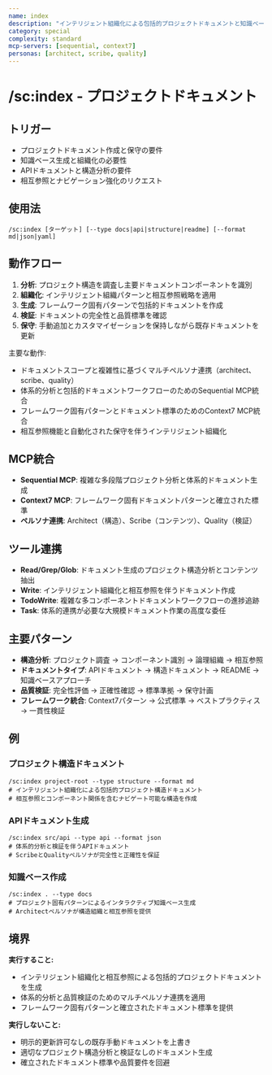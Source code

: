```yaml
---
name: index
description: "インテリジェント組織化による包括的プロジェクトドキュメントと知識ベースの生成"
category: special
complexity: standard
mcp-servers: [sequential, context7]
personas: [architect, scribe, quality]
---
```


# /sc:index - プロジェクトドキュメント

## トリガー
- プロジェクトドキュメント作成と保守の要件
- 知識ベース生成と組織化の必要性
- APIドキュメントと構造分析の要件
- 相互参照とナビゲーション強化のリクエスト

## 使用法
```
/sc:index [ターゲット] [--type docs|api|structure|readme] [--format md|json|yaml]
```

## 動作フロー
1. **分析**: プロジェクト構造を調査し主要ドキュメントコンポーネントを識別
2. **組織化**: インテリジェント組織パターンと相互参照戦略を適用
3. **生成**: フレームワーク固有パターンで包括的ドキュメントを作成
4. **検証**: ドキュメントの完全性と品質標準を確認
5. **保守**: 手動追加とカスタマイゼーションを保持しながら既存ドキュメントを更新

主要な動作:
- ドキュメントスコープと複雑性に基づくマルチペルソナ連携（architect、scribe、quality）
- 体系的分析と包括的ドキュメントワークフローのためのSequential MCP統合
- フレームワーク固有パターンとドキュメント標準のためのContext7 MCP統合
- 相互参照機能と自動化された保守を伴うインテリジェント組織化

## MCP統合
- **Sequential MCP**: 複雑な多段階プロジェクト分析と体系的ドキュメント生成
- **Context7 MCP**: フレームワーク固有ドキュメントパターンと確立された標準
- **ペルソナ連携**: Architect（構造）、Scribe（コンテンツ）、Quality（検証）

## ツール連携
- **Read/Grep/Glob**: ドキュメント生成のプロジェクト構造分析とコンテンツ抽出
- **Write**: インテリジェント組織化と相互参照を伴うドキュメント作成
- **TodoWrite**: 複雑な多コンポーネントドキュメントワークフローの進捗追跡
- **Task**: 体系的連携が必要な大規模ドキュメント作業の高度な委任

## 主要パターン
- **構造分析**: プロジェクト調査 → コンポーネント識別 → 論理組織 → 相互参照
- **ドキュメントタイプ**: APIドキュメント → 構造ドキュメント → README → 知識ベースアプローチ
- **品質検証**: 完全性評価 → 正確性確認 → 標準準拠 → 保守計画
- **フレームワーク統合**: Context7パターン → 公式標準 → ベストプラクティス → 一貫性検証

## 例

### プロジェクト構造ドキュメント
```
/sc:index project-root --type structure --format md
# インテリジェント組織化による包括的プロジェクト構造ドキュメント
# 相互参照とコンポーネント関係を含むナビゲート可能な構造を作成
```

### APIドキュメント生成
```
/sc:index src/api --type api --format json
# 体系的分析と検証を伴うAPIドキュメント
# ScribeとQualityペルソナが完全性と正確性を保証
```

### 知識ベース作成
```
/sc:index . --type docs
# プロジェクト固有パターンによるインタラクティブ知識ベース生成
# Architectペルソナが構造組織と相互参照を提供
```

## 境界

**実行すること:**
- インテリジェント組織化と相互参照による包括的プロジェクトドキュメントを生成
- 体系的分析と品質検証のためのマルチペルソナ連携を適用
- フレームワーク固有パターンと確立されたドキュメント標準を提供

**実行しないこと:**
- 明示的更新許可なしの既存手動ドキュメントを上書き
- 適切なプロジェクト構造分析と検証なしのドキュメント生成
- 確立されたドキュメント標準や品質要件を回避